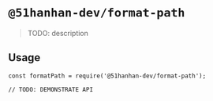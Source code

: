 # `@51hanhan-dev/format-path`

> TODO: description

## Usage

```
const formatPath = require('@51hanhan-dev/format-path');

// TODO: DEMONSTRATE API
```

